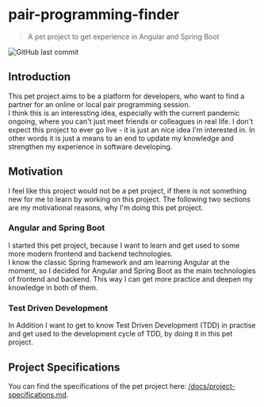 # pair-programming-finder
> A pet project to get experience in Angular and Spring Boot

![GitHub last commit](https://img.shields.io/github/last-commit/DennisSuffel/pair-programming-finder)

## Introduction
This pet project aims to be a platform for developers, who want to find a partner for an online or local pair programming session.  
I think this is an interessting idea, especially with the current pandemic ongoing, where you can't just meet friends or colleagues in real life.
I don't expect this project to ever go live - it is just an nice idea I'm interested in. In other words it is just a means to an end to update my knowledge and strengthen my experience in software developing.

## Motivation
I feel like this project would not be a pet project, if there is not something new for me to learn by working on this project. The following two sections are my motivational reasons, why I'm doing this pet project.

### Angular and Spring Boot
I started this pet project, because I want to learn and get used to some more modern frontend and backend technologies.  
I know the classic Spring framework and am learning Angular at the moment, so I decided for Angular and Spring Boot as the main technologies of frontend and backend.
This way I can get more practice and deepen my knowledge in both of them.

### Test Driven Development
In Addition I want to get to know Test Driven Development (TDD) in practise and get used to the development cycle of TDD, by doing it in this pet project.
 
## Project Specifications
You can find the specifications of the pet project here: [/docs/project-specifications.md](/docs/project-specifications.md).
